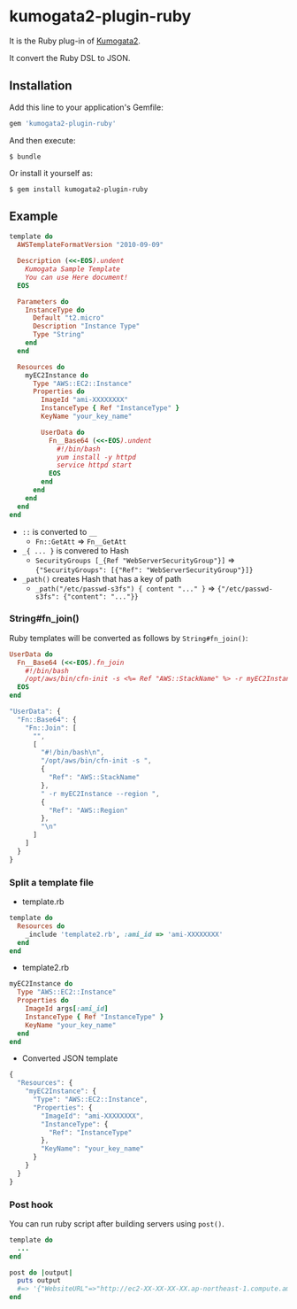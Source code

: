 # kumogata2-plugin-ruby

It is the Ruby plug-in of [Kumogata2](https://github.com/winebarrel/kumogata2).

It convert the Ruby DSL to JSON.

## Installation

Add this line to your application's Gemfile:

```ruby
gem 'kumogata2-plugin-ruby'
```

And then execute:

    $ bundle

Or install it yourself as:

    $ gem install kumogata2-plugin-ruby

## Example

```ruby
template do
  AWSTemplateFormatVersion "2010-09-09"

  Description (<<-EOS).undent
    Kumogata Sample Template
    You can use Here document!
  EOS

  Parameters do
    InstanceType do
      Default "t2.micro"
      Description "Instance Type"
      Type "String"
    end
  end

  Resources do
    myEC2Instance do
      Type "AWS::EC2::Instance"
      Properties do
        ImageId "ami-XXXXXXXX"
        InstanceType { Ref "InstanceType" }
        KeyName "your_key_name"

        UserData do
          Fn__Base64 (<<-EOS).undent
            #!/bin/bash
            yum install -y httpd
            service httpd start
          EOS
        end
      end
    end
  end
end
```

* `::` is converted to `__`
  * `Fn::GetAtt` => `Fn__GetAtt`
* `_{ ... }` is convered to Hash
  * `SecurityGroups [_{Ref "WebServerSecurityGroup"}]` => `{"SecurityGroups": [{"Ref": "WebServerSecurityGroup"}]}`
* `_path()` creates Hash that has a key of path
  * `_path("/etc/passwd-s3fs") { content "..." }` => `{"/etc/passwd-s3fs": {"content": "..."}}`

### String#fn_join()

Ruby templates will be converted as follows by `String#fn_join()`:

```ruby
UserData do
  Fn__Base64 (<<-EOS).fn_join
    #!/bin/bash
    /opt/aws/bin/cfn-init -s <%= Ref "AWS::StackName" %> -r myEC2Instance --region <%= Ref "AWS::Region" %>
  EOS
end
```

```javascript
"UserData": {
  "Fn::Base64": {
    "Fn::Join": [
      "",
      [
        "#!/bin/bash\n",
        "/opt/aws/bin/cfn-init -s ",
        {
          "Ref": "AWS::StackName"
        },
        " -r myEC2Instance --region ",
        {
          "Ref": "AWS::Region"
        },
        "\n"
      ]
    ]
  }
}
```

### Split a template file

* template.rb

```ruby
template do
  Resources do
    _include 'template2.rb', :ami_id => 'ami-XXXXXXXX'
  end
end
```

* template2.rb

```ruby
myEC2Instance do
  Type "AWS::EC2::Instance"
  Properties do
    ImageId args[:ami_id]
    InstanceType { Ref "InstanceType" }
    KeyName "your_key_name"
  end
end
```

* Converted JSON template

```javascript
{
  "Resources": {
    "myEC2Instance": {
      "Type": "AWS::EC2::Instance",
      "Properties": {
        "ImageId": "ami-XXXXXXXX",
        "InstanceType": {
          "Ref": "InstanceType"
        },
        "KeyName": "your_key_name"
      }
    }
  }
}
```

### Post hook

You can run ruby script after building servers using `post()`.

```ruby
template do
  ...
end

post do |output|
  puts output
  #=> '{"WebsiteURL"=>"http://ec2-XX-XX-XX-XX.ap-northeast-1.compute.amazonaws.com"}'
end
```

